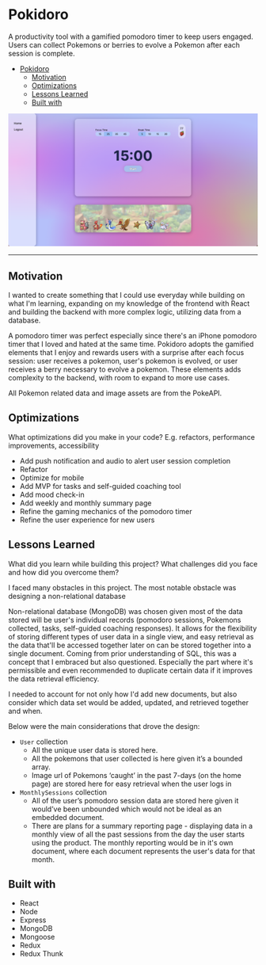 
# Pokidoro

A productivity tool with a gamified pomodoro timer to keep users engaged.  Users can collect Pokemons or berries to evolve a Pokemon after each session is complete.

- [Pokidoro](#weather-weer)
  - [Motivation](#motivation)
  - [Optimizations](#optimizations)
  - [Lessons Learned](#lessons-learned)
  - [Built with](#built-with)

![Screenshot of landing page](img/Screen%20Shot%202022-07-07%20at%2010.57.14%20PM.png)

***
## Motivation

I wanted to create something that I could use everyday while building on what I'm learning, expanding on my knowledge of the frontend with React and building the backend with more complex logic, utilizing data from a database.

A pomodoro timer was perfect especially since there's an iPhone pomodoro timer that I loved and hated at the same time.  Pokidoro adopts the gamified elements that I enjoy and rewards users with a surprise after each focus session: user receives a pokemon, user's pokemon is evolved, or user receives a berry necessary to evolve a pokemon. These elements adds complexity to the backend, with room to expand to more use cases. 

All Pokemon related data and image assets are from the PokeAPI.
## Optimizations

What optimizations did you make in your code? E.g. refactors, performance improvements, accessibility



- Add push notification and audio to alert user session completion
- Refactor
- Optimize for mobile
- Add MVP for tasks and self-guided coaching tool
- Add mood check-in
- Add weekly and monthly summary page
- Refine the gaming mechanics of the pomodoro timer
- Refine the user experience for new users
## Lessons Learned

What did you learn while building this project? What challenges did you face and how did you overcome them?

I faced many obstacles in this project.  The most notable obstacle was designing a non-relational database

Non-relational database (MongoDB) was chosen given most of the data stored will be user's individual records (pomodoro sessions, Pokemons collected, tasks, self-guided coaching responses).  It allows for the flexibility of storing different types of user data in a single view, and easy retrieval as the data that'll be accessed together later on can be stored together into a single document.  Coming from prior understanding of SQL, this was a concept that I embraced but also questioned.  Especially the part where it's permissible and even recommended to duplicate certain data if it improves the data retrieval efficiency.

I needed to account for not only how I'd add new documents, but also consider which data set would be added, updated, and retrieved together and when.

Below were the main considerations that drove the design:
- `User` collection 
  -	All the unique user data is stored here.
  -	All the pokemons that user collected is here given it’s a bounded array.
  -	Image url of Pokemons ‘caught’ in the past 7-days (on the home page) are stored here for easy retrieval when the user logs in
- `MonthlySessions` collection
  -	All of the user’s pomodoro session data are stored here given it would’ve been unbounded which would not be ideal as an embedded document.
  -	There are plans for a summary reporting page - displaying data in a monthly view of all the past sessions from the day the user starts using the product. The monthly reporting would be in it's own document, where each document represents the user's data for that month.

## Built with

- React
- Node
- Express
- MongoDB
- Mongoose
- Redux
- Redux Thunk
